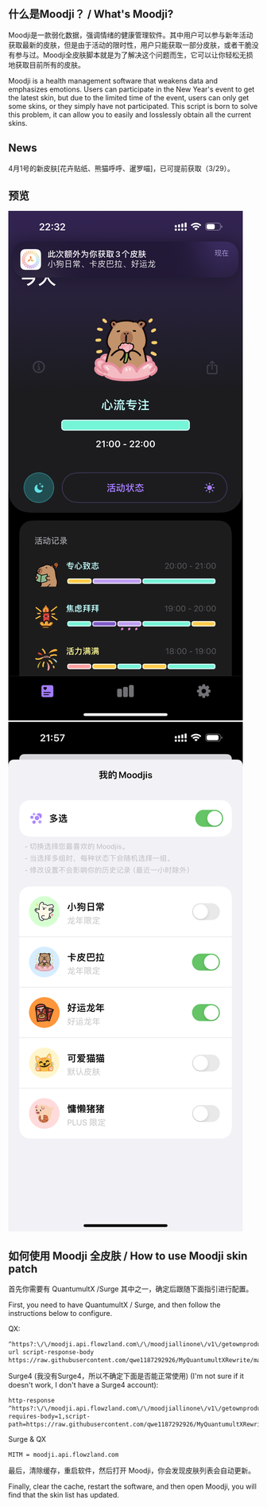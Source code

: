 ## 什么是Moodji？ / What's Moodji?
Moodji是一款弱化数据，强调情绪的健康管理软件。其中用户可以参与新年活动获取最新的皮肤，但是由于活动的限时性，用户只能获取一部分皮肤，或者干脆没有参与过。Moodji全皮肤脚本就是为了解决这个问题而生，它可以让你轻松无损地获取目前所有的皮肤。

Moodji is a health management software that weakens data and emphasizes emotions. Users can participate in the New Year's event to get the latest skin, but due to the limited time of the event, users can only get some skins, or they simply have not participated. This script is born to solve this problem, it can allow you to easily and losslessly obtain all the current skins.


## News
4月1号的新皮肤[花卉贴纸、熊猫呼呼、暹罗喵]，已可提前获取（3/29）。


## 预览
![image](https://github.com/qwe1187292926/MyQuantumultXRewrite/blob/feture-moodji-20240302/Moodji/readme/moodji_preview.png?raw=true)
![image](https://raw.githubusercontent.com/qwe1187292926/MyQuantumultXRewrite/feture-moodji-20240302/Moodji/readme/moodji_skin.png)

## 如何使用 Moodji 全皮肤 / How to use Moodji skin patch
首先你需要有 QuantumultX /Surge 其中之一，确定后跟随下面指引进行配置。

First, you need to have QuantumultX / Surge, and then follow the instructions below to configure.

QX:
```properties
^https?:\/\/moodji.api.flowzland.com\/\/moodjiallinone\/v1\/getownproductlist url script-response-body https://raw.githubusercontent.com/qwe1187292926/MyQuantumultXRewrite/main/Moodji/skin.min.js
```

Surge4 (我没有Surge4，所以不确定下面是否能正常使用) (I'm not sure if it doesn't work, I don't have a Surge4 account):
```properties
http-response ^https?:\/\/moodji.api.flowzland.com\/\/moodjiallinone\/v1\/getownproductlist requires-body=1,script-path=https://raw.githubusercontent.com/qwe1187292926/MyQuantumultXRewrite/main/Moodji/skin.min.js
```

Surge & QX 
```properties
MITM = moodji.api.flowzland.com
```

最后，清除缓存，重启软件，然后打开 Moodji，你会发现皮肤列表会自动更新。

Finally, clear the cache, restart the software, and then open Moodji, you will find that the skin list has updated.

